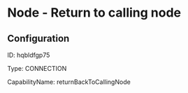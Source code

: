 # Node - Return to calling node
## Configuration
ID:  hqbldfgp75

Type: CONNECTION 

CapabilityName: returnBackToCallingNode






